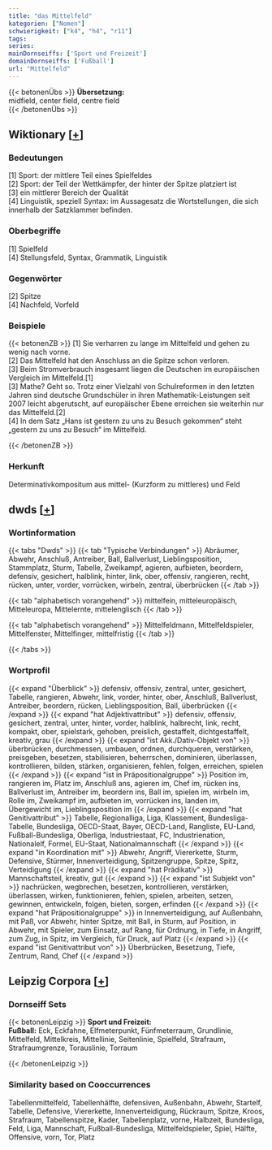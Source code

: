 ```yaml
---
title: "das Mittelfeld"
kategorien: ["Nomen"]
schwierigkeit: ["k4", "h4", "r11"]
tags:
series:
mainDornseiffs: ['Sport und Freizeit']
domainDornseiffs: ['Fußball']
url: "Mittelfeld"
---
```


{{< betonenÜbs >}}
**Übersetzung:**  
midfield, center field, centre field  
{{< /betonenÜbs >}}

## Wiktionary [[+](https://de.wiktionary.org/wiki/Mittelfeld)]

### Bedeutungen
[1] Sport: der mittlere Teil eines Spielfeldes  
[2] Sport: der Teil der Wettkämpfer, der hinter der Spitze platziert ist  
[3] ein mittlerer Bereich der Qualität  
[4] Linguistik, speziell Syntax: im Aussagesatz die Wortstellungen, die sich innerhalb der Satzklammer befinden.  

### Oberbegriffe
[1] Spielfeld  
[4] Stellungsfeld, Syntax, Grammatik, Linguistik  

### Gegenwörter
[2] Spitze  
[4] Nachfeld, Vorfeld  

### Beispiele
{{< betonenZB >}}
[1] Sie verharren zu lange im Mittelfeld und gehen zu wenig nach vorne.  
[2] Das Mittelfeld hat den Anschluss an die Spitze schon verloren.  
[3] Beim Stromverbrauch insgesamt liegen die Deutschen im europäischen Vergleich im Mittelfeld.[1]  
[3] Mathe? Geht so. Trotz einer Vielzahl von Schulreformen in den letzten Jahren sind deutsche Grundschüler in ihren Mathematik-Leistungen seit 2007 leicht abgerutscht, auf europäischer Ebene erreichen sie weiterhin nur das Mittelfeld.[2]  
[4] In dem Satz „Hans ist gestern zu uns zu Besuch gekommen“ steht „gestern zu uns zu Besuch“ im Mittelfeld.  

{{< /betonenZB >}}
### Herkunft
Determinativkompositum aus mittel- (Kurzform zu mittleres) und Feld  



## dwds [[+](https://www.dwds.de/wb/Mittelfeld)]

### Wortinformation
{{< tabs "Dwds" >}}
{{< tab "Typische Verbindungen" >}}
Abräumer, Abwehr, Anschluß, Antreiber, Ball, Ballverlust, Lieblingsposition, Stammplatz, Sturm, Tabelle, Zweikampf, agieren, aufbieten, beordern, defensiv, gesichert, halblink, hinter, link, ober, offensiv, rangieren, recht, rücken, unter, vorder, vorrücken, wirbeln, zentral, überbrücken
{{< /tab >}}

{{< tab "alphabetisch vorangehend" >}}
mittelfein, mitteleuropäisch, Mitteleuropa, Mittelernte, mittelenglisch
{{< /tab >}}

{{< tab "alphabetisch vorangehend" >}}
Mittelfeldmann, Mittelfeldspieler, Mittelfenster, Mittelfinger, mittelfristig
{{< /tab >}}

{{< /tabs >}}

### Wortprofil
{{< expand "Überblick" >}} defensiv, offensiv, zentral, unter, gesichert, Tabelle, rangieren, Abwehr, link, vorder, hinter, ober, Anschluß, Ballverlust, Antreiber, beordern, rücken, Lieblingsposition, Ball, überbrücken {{< /expand >}}
{{< expand "hat Adjektivattribut" >}} defensiv, offensiv, gesichert, zentral, unter, hinter, vorder, halblink, halbrecht, link, recht, kompakt, ober, spielstark, gehoben, preislich, gestaffelt, dichtgestaffelt, kreativ, grau {{< /expand >}}
{{< expand "ist Akk./Dativ-Objekt von" >}} überbrücken, durchmessen, umbauen, ordnen, durchqueren, verstärken, preisgeben, besetzen, stabilisieren, beherrschen, dominieren, überlassen, kontrollieren, bilden, stärken, organisieren, fehlen, folgen, erreichen, spielen {{< /expand >}}
{{< expand "ist in Präpositionalgruppe" >}} Position im, rangieren im, Platz im, Anschluß ans, agieren im, Chef im, rücken ins, Ballverlust im, Antreiber im, beordern ins, Ball im, spielen im, wirbeln im, Rolle im, Zweikampf im, aufbieten im, vorrücken ins, landen im, Übergewicht im, Lieblingsposition im {{< /expand >}}
{{< expand "hat Genitivattribut" >}} Tabelle, Regionalliga, Liga, Klassement, Bundesliga-Tabelle, Bundesliga, OECD-Staat, Bayer, OECD-Land, Rangliste, EU-Land, Fußball-Bundesliga, Oberliga, Industriestaat, FC, Industrienation, Nationalelf, Formel, EU-Staat, Nationalmannschaft {{< /expand >}}
{{< expand "in Koordination mit" >}} Abwehr, Angriff, Viererkette, Sturm, Defensive, Stürmer, Innenverteidigung, Spitzengruppe, Spitze, Spitz, Verteidigung {{< /expand >}}
{{< expand "hat Prädikativ" >}} Mannschaftsteil, kreativ, gut {{< /expand >}}
{{< expand "ist Subjekt von" >}} nachrücken, wegbrechen, besetzen, kontrollieren, verstärken, überlassen, wirken, funktionieren, fehlen, spielen, arbeiten, setzen, gewinnen, entwickeln, folgen, bieten, sorgen, erfinden {{< /expand >}}
{{< expand "hat Präpositionalgruppe" >}} in Innenverteidigung, auf Außenbahn, mit Paß, vor Abwehr, hinter Spitze, mit Ball, in Sturm, auf Position, in Abwehr, mit Spieler, zum Einsatz, auf Rang, für Ordnung, in Tiefe, in Angriff, zum Zug, in Spitz, im Vergleich, für Druck, auf Platz {{< /expand >}}
{{< expand "ist Genitivattribut von" >}} Überbrücken, Besetzung, Tiefe, Zentrum, Rand, Chef {{< /expand >}}

## Leipzig Corpora [[+](https://corpora.uni-leipzig.de/en/res?word=Mittelfeld&corpusId=deu_newscrawl-public_2018)]

### Dornseiff Sets
{{< betonenLeipzig >}}
**Sport und Freizeit:**  
**Fußball:** Eck, Eckfahne, Elfmeterpunkt, Fünfmeterraum, Grundlinie, Mittelfeld, Mittelkreis, Mittellinie, Seitenlinie, Spielfeld, Strafraum, Strafraumgrenze, Torauslinie, Torraum  

{{< /betonenLeipzig >}}

### Similarity based on Cooccurrences
Tabellenmittelfeld, Tabellenhälfte, defensiven, Außenbahn, Abwehr, Startelf, Tabelle, Defensive, Viererkette, Innenverteidigung, Rückraum, Spitze, Kroos, Strafraum, Tabellenspitze, Kader, Tabellenplatz, vorne, Halbzeit, Bundesliga, Feld, Liga, Mannschaft, Fußball-Bundesliga, Mittelfeldspieler, Spiel, Hälfte, Offensive, vorn, Tor, Platz


